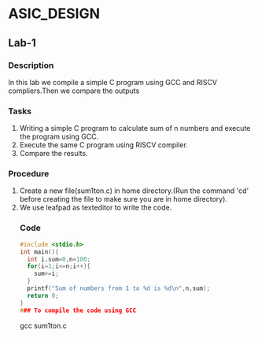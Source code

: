 # ASIC_DESIGN
## Lab-1
### Description
In this lab we compile a simple C program using GCC and RISCV compliers.Then we compare the outputs
### Tasks
1.  Writing a simple C program to calculate sum of n numbers and execute the program using GCC.
2.  Execute the same C program using RISCV compiler.
3.  Compare the results.
### Procedure
1. Create a new file(sum1ton.c) in home directory.(Run the command 'cd' before creating the file to make sure you are in home directory).
2. We use leafpad as texteditor to write the code.
   ### Code
   ```c
   #include <stdio.h>
   int main(){
     int i,sum=0,n=100;
     for(i=1;i<=n;i++){
       sum+=i;
     }
     printf("Sum of numbers from 1 to %d is %d\n",n,sum);
     return 0;
   }
   ### To compile the code using GCC
   ```
   gcc sum1ton.c
   
